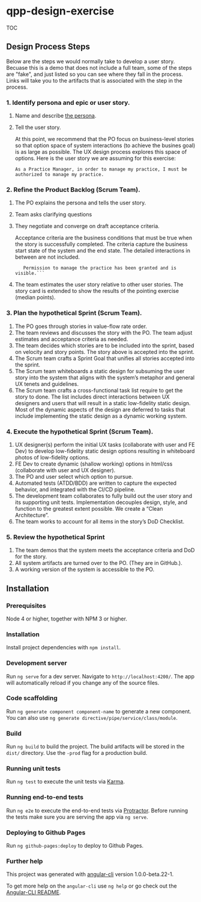 # qpp-design-exercise

TOC

## Design Process Steps
Below are the steps we would normally take to develop a user story. Becuase this is a demo that does not include a full team, some of the steps are "fake", and just listed so you can see where they fall in the process. Links will take you to the artifacts that is associated with the step in the process.
### 1. Identify persona and epic or user story.
1. Name and describe [the persona](https://github.com/flexion/qpp-design-exercise/blob/master/project_assets/design-deliverables/personas/QPP.Persona.-.Debra.pdf).
1. Tell the user story.
   
   At this point, we recommend that the PO focus on business-level stories so that option space of system interactions (to achieve the busines goal) is as large as possible. The UX design process explores this space of options. Here is the user story we are assuming for this exercise:
   
   ```As a Practice Manager, in order to manage my practice, I must be authorized to manage my practice.```

### 2. Refine the Product Backlog (Scrum Team).
1. The PO explains the persona and tells the user story.
1. Team asks clarifying questions
1. They negotiate and converge on draft acceptance criteria.
   
   Acceptance criteria are the business conditions that must be true when the story is successfully completed. The criteria capture the business start state of the system and the end state. The detailed interactions in between are not included.

   ```A profile for the practice manager sufficient to authorize them exists.
      Permission to manage the practice has been granted and is visible.```

1. The team estimates the user story relative to other user stories.
   The story card is extended to show the results of the pointing exercise (median points).
  
### 3. Plan the hypothetical Sprint (Scrum Team).
1. The PO goes through stories in value-flow rate order.
1. The team reviews and discusses the story with the PO. The team adjust estimates and acceptance criteria as needed.
1. The team decides which stories are to be included into the sprint, based on velocity and story points. The story above is accepted into the sprint.
1. The Scrum team crafts a Sprint Goal that unifies all stories accepted into the sprint.
1. The Scrum team whiteboards a static design for subsuming the user story into the system that aligns with the system’s metaphor and general UX tenets and guidelines.
1. The Scrum team crafts a cross-functional task list require to get the story to done. The list includes direct interactions between UX designers and users that will result in a static low-fidelity static design. Most of the dynamic aspects of the design are deferred to tasks that include implementing the static design as a dynamic working system.

### 4. Execute the hypothetical Sprint (Scrum Team).
1. UX designer(s) perform the initial UX tasks (collaborate with user and FE Dev) to develop low-fidelity static design options resulting in whiteboard photos of low-fidelity options.
1. FE Dev to create dynamic (shallow working) options in html/css (collaborate with user and UX designer).
1. The PO and user select which option to pursue.
1. Automated tests (ATDD/BDD) are written to capture the expected behavior, and integrated with the CI/CD pipeline.
1. The development team collaborates to fully build out the user story and its supporting unit tests. Implementation decouples design, style, and function to the greatest extent possible. We create a “Clean Architecture”.
1. The team works to account for all items in the story’s DoD Checklist.

### 5. Review the hypothetical Sprint
1. The team demos that the system meets the acceptance criteria and DoD for the story.
1. All system artifacts are turned over to the PO. (They are in GitHub.).
1. A working version of the system is accessible to the PO.

## Installation
### Prerequisites
Node 4 or higher, together with NPM 3 or higher.

### Installation
Install project dependencies with `npm install`. 

### Development server
Run `ng serve` for a dev server. Navigate to `http://localhost:4200/`. The app will automatically reload if you change any of the source files.

### Code scaffolding

Run `ng generate component component-name` to generate a new component. You can also use `ng generate directive/pipe/service/class/module`.

### Build

Run `ng build` to build the project. The build artifacts will be stored in the `dist/` directory. Use the `-prod` flag for a production build.

### Running unit tests

Run `ng test` to execute the unit tests via [Karma](https://karma-runner.github.io).

### Running end-to-end tests

Run `ng e2e` to execute the end-to-end tests via [Protractor](http://www.protractortest.org/).
Before running the tests make sure you are serving the app via `ng serve`.

### Deploying to Github Pages

Run `ng github-pages:deploy` to deploy to Github Pages.

### Further help

This project was generated with [angular-cli](https://github.com/angular/angular-cli) version 1.0.0-beta.22-1.

To get more help on the `angular-cli` use `ng help` or go check out the [Angular-CLI README](https://github.com/angular/angular-cli/blob/master/README.md).
